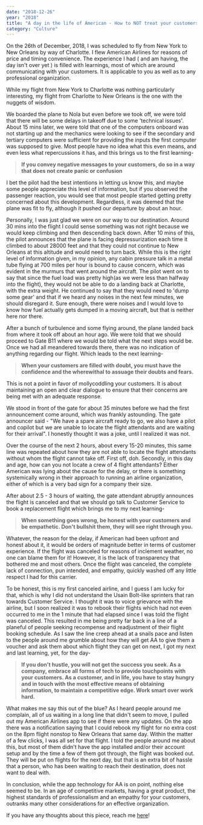 ```yaml
---
date: "2018-12-26"
year: "2018"
title: "A day in the life of American - How to NOT treat your customers"
category: "Culture"
---
```


On the 26th of December, 2018, I was scheduled to fly from New York to New Orleans by way of Charlotte. I flew American Airlines for reasons of price and timing convenience. The experience I had ( and am having, the day isn't over yet ) is filled with learnings, most of which are around communicating with your customers. It is applicable to you as well as to any professional organization. 

While my flight from New York to Charlotte was nothing particularly interesting, my flight from Charlotte to New Orleans is the one with the nuggets of wisdom. 

We boarded the plane to Nola but even before we took off, we were told that there will be some delays in takeoff due to some 'technical issues'. About 15 mins later, we were told that one of the computers onboard was not starting up and the mechanics were looking to see if the secondary and tertiary computers were sufficient for providing the inputs the first computer was supposed to give. Most people have no idea what this even means, and even less what repercussions it has, and this brings us to the first learning-

> **If you convey negative messages to your customers, do so in a way that does not create panic or confusion**

I bet the pilot had the best intentions in letting us know this, and maybe some people appreciate this level of information, but if you observed the passenger reaction, you would see that most people started getting pretty concerned about this development. Regardless, it was deemed that the plane was fit to fly, although it pushed our departure by about an hour. 

Personally, I was just glad we were on our way to our destination. Around 30 mins into the flight I could sense something was not right because we would keep climbing and then descending back down. After  10 mins of this, the pilot announces that the plane is facing depressurization each time it climbed to about 28000 feet and that they could not continue to New Orleans at this altitude and would need to turn back. While this is the right level of information given, in my opinion, any cabin pressure talk in a metal tube flying at 700 miles per hour is bound to cause concern, which was evident in the murmurs that went around the aircraft. The pilot went on to say that since the fuel load was pretty high(as we were less than halfway into the flight), they would not be able to do a landing back at Charlotte, with the extra weight. He continued to say that they would need to 'dump some gear' and that if we heard any noises in the next few minutes, we should disregard it. Sure enough, there were noises and I would love to know how fuel actually gets dumped in a moving aircraft, but that is neither here nor there. 

After a bunch of turbulence and some flying around, the plane landed back from where it took off about an hour ago. We were told that we should proceed to Gate B11 where we would be told what the next steps would be. Once we had all meandered towards there, there was no indication of anything regarding our flight. Which leads to the next learning-

> **When your customers are filled with doubt, you must have the confidence and the wherewithal to  assuage their doubts and fears.**

This is not a point in favor of mollycoddling your customers. It is about maintaining an open and clear dialogue to ensure that their concerns are being met with an adequate response. 

We stood in front of the gate for about 35 minutes before we had the first announcement come around, which was frankly astounding. The gate announcer said - "We have a spare aircraft ready to go, we also have a pilot and copilot but we are unable to locate the flight attendants and are waiting for their arrival". I honestly thought it was a joke, until I realized it was not. 

Over the course of the next 2 hours, about every 15-20 minutes, this same line was repeated about how they are not able to locate the flight attendants without whom the flight cannot take off. First off, doh. Secondly, in this day and age, how can you not locate a crew of 4 flight attendants? Either American was lying about the cause for the delay, or there is something systemically wrong in their approach to running an airline organization, either of which is a very bad sign for a company their size. 

After about 2.5 - 3 hours of waiting, the gate attendant abruptly announces the flight is canceled and that we should go talk to Customer Service to book a replacement flight which brings me to my next learning-

> **When something goes wrong, be honest with your customers and be empathetic. Don't bullshit them, they will see right through you.**

Whatever, the reason for the delay, if American had been upfront and honest about it, it would be orders of magnitude better in terms of customer experience. If the flight was canceled for reasons of inclement weather, no one can blame them for it! However, it is the lack of transparency that bothered me and most others. Once the flight was canceled, the complete lack of connection, pun intended, and empathy, quickly washed off any little respect I had for this carrier. 

To be honest, this is my first canceled airline, and I guess I am lucky for that, which is why I did not understand the Usain Bolt-like sprinters that ran towards Customer Service. I thought it was to voice grievance with the airline, but I soon realized it was to rebook their flights which had not even occurred to me in the 1 minute that had elapsed since I was told the flight was canceled. This resulted in me being pretty far back in a line of a planeful of people seeking recompense and readjustment of their flight booking schedule. As I saw the line creep ahead at a snails pace and listen to the people around me grumble about how they will get AA to give them a voucher and ask them about which flight they can get on next, I got my next and last learning, yet, for the day-

> **If you don't hustle, you will not get the success you seek. As a company, embrace all forms of tech to provide touchpoints with your customers. As a customer, and in life, you have to stay hungry and in touch with the most effective means of obtaining information, to maintain a competitive edge. Work smart over work hard.**

What makes me say this out of the blue? As I heard people around me complain, all of us waiting in a long line that didn't seem to move, I pulled out my American Airlines app to see if there were any updates. On the app there was a notification saying that I could rebook my flight for no extra cost on the 8pm flight nonstop to New Orleans that same day. Within the matter of a few clicks, I was all set for that flight. I told the people around me about this, but most of them didn't have the app installed and/or their account setup and by the time a few of them got through, the flight was booked out. They will be put on flights for the next day, but that is an extra bit of hassle that a person, who has been waiting to reach their destination, does not want to deal with. 

In conclusion, while the app technology for AA is on point, nothing else seemed to be. In an age of competitive markets, having a great product, the highest standards of professionalism and an empathy for your customers, outranks many other considerations for an effective organization.

If you have any thoughts about this piece, reach me [here](https://mobile.twitter.com/raoarjun/)!